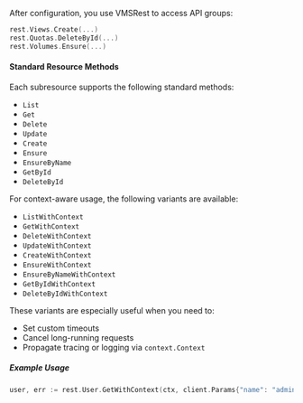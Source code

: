 After configuration, you use VMSRest to access API groups:

```go
rest.Views.Create(...)
rest.Quotas.DeleteById(...)
rest.Volumes.Ensure(...)
```

#### Standard Resource Methods

Each subresource supports the following standard methods:

- `List`
- `Get`
- `Delete`
- `Update`
- `Create`
- `Ensure`
- `EnsureByName`
- `GetById`
- `DeleteById`

For context-aware usage, the following variants are available:

- `ListWithContext`
- `GetWithContext`
- `DeleteWithContext`
- `UpdateWithContext`
- `CreateWithContext`
- `EnsureWithContext`
- `EnsureByNameWithContext`
- `GetByIdWithContext`
- `DeleteByIdWithContext`

These variants are especially useful when you need to:

- Set custom timeouts
- Cancel long-running requests
- Propagate tracing or logging via `context.Context`


##### Example Usage
```go
user, err := rest.User.GetWithContext(ctx, client.Params{"name": "admin"})
```
